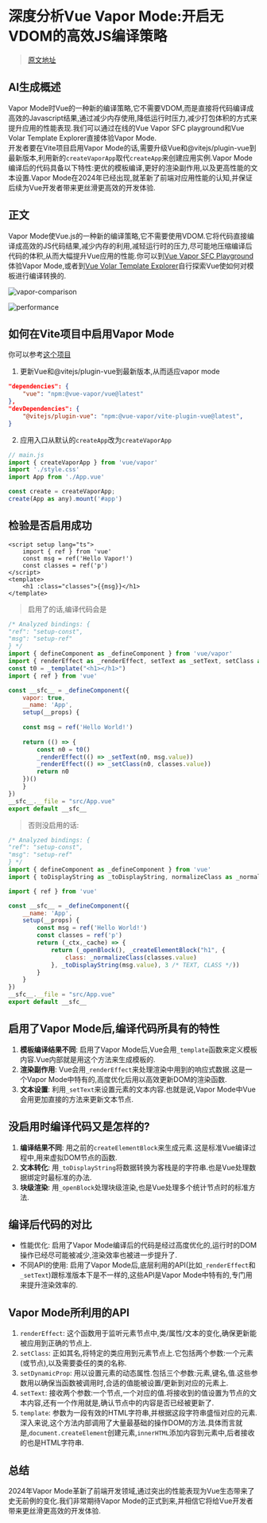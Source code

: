 # 深度分析Vue Vapor Mode:开启无VDOM的高效JS编译策略
> [原文地址](https://oboard.xlog.app/vue-vapor?locale=en)

## AI生成概述
Vapor Mode时Vue的一种新的编译策略,它不需要VDOM,而是直接将代码编译成高效的Javascript结果,通过减少内存使用,降低运行时压力,减少打包体积的方式来提升应用的性能表现.我们可以通过在线的Vue Vapor SFC playground和Vue Volar Template Explorer直接体验Vapor Mode.  
开发者要在Vite项目启用Vapor Mode的话,需要升级Vue和@vitejs/plugin-vue到最新版本,利用新的`createVaporApp`取代`createApp`来创建应用实例.Vapor Mode编译后的代码具备以下特性:更优的模板编译,更好的渲染副作用,以及更高性能的文本设置.Vapor Mode在2024年已经出现,就革新了前端对应用性能的认知,并保证后续为Vue开发者带来更丝滑更高效的开发体验.  

## 正文
Vapor Mode使Vue.js的一种新的编译策略,它不需要使用VDOM.它将代码直接编译成高效的JS代码结果,减少内存的利用,减轻运行时的压力,尽可能地压缩编译后代码的体积,从而大幅提升Vue应用的性能.你可以到[Vue Vapor SFC Playground](https://vapor-repl.netlify.app/)体验Vapor Mode,或者到[Vue Volar Template Explorer](https://vapor-template-explorer.netlify.app/)自行探索Vue使如何对模板进行编译转换的.

![vapor-comparison](/vapor/vapor-compilation.png)

![performance](/vapor/perfomrance-comparison.png)

## 如何在Vite项目中启用Vapor Mode
你可以参考[这个项目](https://github.com/sxzz/vue-vapor-starter)
1. 更新Vue和@vitejs/plugin-vue到最新版本,从而适应vapor mode
```json
"dependencies": {
	"vue": "npm:@vue-vapor/vue@latest"
},
"devDependencies": {
    "@vitejs/plugin-vue": "npm:@vue-vapor/vite-plugin-vue@latest",
}
```
2.  应用入口从默认的`createApp`改为`createVaporApp`
```js 
// main.js
import { createVaporApp } from 'vue/vapor'
import './style.css'
import App from './App.vue'

const create = createVaporApp;
create(App as any).mount('#app')
```

## 检验是否启用成功
```vue
<script setup lang="ts">
    import { ref } from 'vue'
    const msg = ref('Hello Vapor!')
    const classes = ref('p')
</script>
<template>
    <h1 :class="classes">{{msg}}</h1>
</template>
```

> 启用了的话,编译代码会是
```js
/* Analyzed bindings: {
"ref": "setup-const",
"msg": "setup-ref"
} */
import { defineComponent as _defineComponent } from 'vue/vapor'
import { renderEffect as _renderEffect, setText as _setText, setClass as _setClass, template as _template } from 'vue/vapor';
const t0 = _template("<h1></h1>")
import { ref } from 'vue'

const __sfc__ = _defineComponent({
	vapor: true,
	__name: 'App',
	setup(__props) {
	
	const msg = ref('Hello World!')
	
	return (() => {
		const n0 = t0()
		_renderEffect(() => _setText(n0, msg.value))
		_renderEffect(() => _setClass(n0, classes.value))
		return n0
	})()
	}
})
__sfc__.__file = "src/App.vue"
export default __sfc__

```
> 否则没启用的话:
```js
/* Analyzed bindings: {
"ref": "setup-const",
"msg": "setup-ref"
} */
import { defineComponent as _defineComponent } from 'vue'
import { toDisplayString as _toDisplayString, normalizeClass as _normalizeClass, openBlock as _openBlock, createElementBlock as _createElementBlock } from "vue"

import { ref } from 'vue'

const __sfc__ = _defineComponent({
	__name: 'App',
	setup(__props) {
		const msg = ref('Hello World!')
		const classes = ref('p')
		return (_ctx,_cache) => {
			return (_openBlock(), _createElementBlock("h1", {
				class: _normalizeClass(classes.value)
			}, _toDisplayString(msg.value), 3 /* TEXT, CLASS */))
		}
	}
})
__sfc__.__file = "src/App.vue"
export default __sfc__

```

## 启用了Vapor Mode后,编译代码所具有的特性
1. **模板编译结果不同**: 启用了Vapor Mode后,Vue会用`_template`函数来定义模板内容.Vue内部就是用这个方法来生成模板的.
2. **渲染副作用**: Vue会用`_renderEffect`来处理渲染中用到的响应式数据.这是一个Vapor Mode中特有的,高度优化后用以高效更新DOM的渲染函数.
3. **文本设置**: 利用`_setText`来设置元素的文本内容.也就是说,Vapor Mode中Vue会用更加直接的方法来更新文本节点.

## 没启用时编译代码又是怎样的?
1. **编译结果不同**: 用之前的`createElementBlock`来生成元素.这是标准Vue编译过程中,用来虚拟DOM节点的函数.
2. **文本转化**: 用`_toDisplayString`将数据转换为客栈是的字符串.也是Vue处理数据绑定时最标准的办法.
3. **块级渲染**: 用`_openBlock`处理块级渲染,也是Vue处理多个统计节点时的标准方法.

## 编译后代码的对比
* 性能优化: 启用了Vapor Mode编译后的代码是经过高度优化的,运行时的DOM操作已经尽可能被减少,渲染效率也被进一步提升了.
* 不同API的使用: 启用了Vapor Mode后,底层利用的API(比如`_renderEffect`和`_setText`)跟标准版本下是不一样的,这些API是Vapor Mode中特有的,专门用来提升渲染效率的.

## Vapor Mode所利用的API
1. `renderEffect`: 这个函数用于监听元素节点中,类/属性/文本的变化,确保更新能被应用到正确的节点上.
2. `setClass`: 正如其名,将特定的类应用到元素节点上.它包括两个参数:一个元素(或节点),以及需要委任的类的名称.
3. `setDynamicProp`: 用以设置元素的动态属性.包括三个参数:元素,键名,值.这些参数用以确保当函数被调用时,合适的值能被设置/更新到对应的元素上.
4. `setText`: 接收两个参数:一个节点,一个对应的值.将接收到的值设置为节点的文本内容,还有一个作用就是,确认节点中的内容是否已经被更新了.
5. `template`: 参数为一段有效的HTML字符串,并根据这段字符串盛恒对应的元素.深入来说,这个方法内部调用了大量最基础的操作DOM的方法.具体而言就是,`document.createElement`创建元素,`innerHTML`添加内容到元素中,后者接收的也是HTML字符串.

## 总结
2024年Vapor Mode革新了前端开发领域,通过突出的性能表现为Vue生态带来了史无前例的变化.我们非常期待Vapor Mode的正式到来,并相信它将给Vue开发者带来更丝滑更高效的开发体验.
